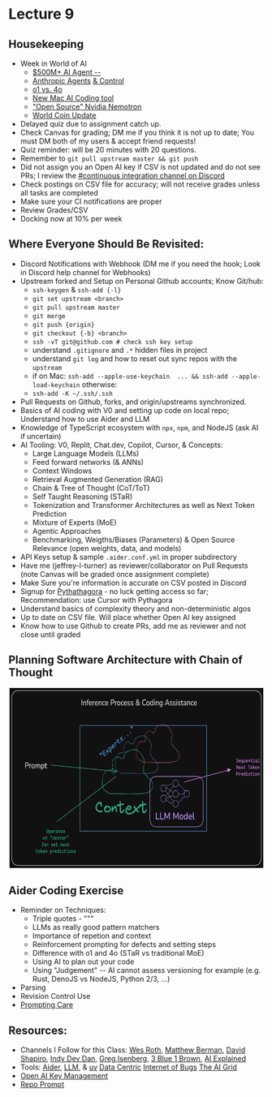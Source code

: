 # Lecture 9

## Housekeeping
- Week in World of AI
    * [$500M+ AI Agent -- ](https://youtu.be/EKspo1FLj-4?si=V84g5YbiOTM9BFfu)
    * [Anthropic Agents](https://youtu.be/xr0FCUNoy_0?si=NUFjV0FJQ87CnVYB) [& Control](https://youtu.be/idipaHSpQes?si=05Gax-A6t_TbaZFN)
    * [o1 vs. 4o](https://youtu.be/rVjANY9UC9s?si=3DXay1ovZXzcRum8)
    * [New Mac AI Coding tool](https://www.youtube.com/live/ikn7JSUflTI?si=cut1HjdZ7SWP50eU)
    * ["Open Source" Nvidia Nemotron](https://youtu.be/QXVSIR2z1q4?si=v7a-oB2eZMlbmhFW)
    * [World Coin Update](https://youtu.be/fJszPAk-WHk?si=vHyGPkfJvrKo2ZI0)
- Delayed quiz due to assignment catch up.
- Check Canvas for grading; DM me if you think it is not up to date; You must DM both of my users & accept friend requests!
- Quiz reminder: will be 20 minutes with 20 questions.
- Remember to `git pull upstream master && git push`
- Did not assign you an Open AI key if CSV is not updated and do not see PRs; I review the [#continuous integration channel on Discord](https://discord.com/channels/1204850325748457543/1204856923149697045)
- Check postings on CSV file for accuracy; will not receive grades unless all tasks are completed
- Make sure your CI notifications are proper
- Review Grades/CSV
- Docking now at 10% per week

## Where Everyone Should Be Revisited:
- Discord Notifications with Webhook (DM me if you need the hook; Look in Discord help channel for Webhooks)
- Upstream forked and Setup on Personal Github accounts; Know Git/hub:
    * `ssh-keygen` & `ssh-add {-l}`
    * `git set upstream <branch>`
    * `git pull upstream master`
    * `git merge`
    * `git push {origin}`
    * `git checkout {-b} <branch>`
    * `ssh -vT git@github.com # check ssh key setup`
    * understand `.gitignore` and `.*` hidden files in project
    * understand `git log` and how to reset out sync repos with the `upstream`
    * if on Mac: `ssh-add --apple-use-keychain  ... && ssh-add --apple-load-keychain` otherwise:
    * `ssh-add -K ~/.ssh/.ssh`
- Pull Requests on Github, forks, and origin/upstreams synchronized.
- Basics of AI coding with V0 and setting up code on local repo; Understand how to use Aider and LLM
- Knowledge of TypeScript ecosystem with `npx`, `npm`, and NodeJS (ask AI if uncertain)
- AI Tooling: V0, Replit, Chat.dev, Copilot, Cursor, & Concepts:
    * Large Language Models (LLMs)
    * Feed forward networks (& ANNs)
    * Context Windows
    * Retrieval Augmented Generation (RAG)
    * Chain & Tree of Thought (CoT/ToT)
    * Self Taught Reasoning (STaR)
    * Tokenization and Transformer Architectures as well as Next Token Prediction
    * Mixture of Experts (MoE)
    * Agentic Approaches
    * Benchmarking, Weigths/Biases (Parameters) & Open Source Relevance (open weights, data, and models)
- API Keys setup & sample `.aider.conf.yml` in proper subdirectory
- Have me (jeffrey-l-turner) as reviewer/collaborator on Pull Requests (note Canvas will be graded once assignment complete)
- Make Sure you're information is accurate on CSV posted in Discord
- Signup for [Pythathagora](https://www.pythagora.ai) - no luck getting access so far; Recommendation: use Cursor with Pythagora
- Understand basics of complexity theory and non-deterministic algos
- Up to date on CSV file. Will place whether Open AI key assigned
- Know how to use Github to create PRs, add me as reviewer and not close until graded

## Planning Software Architecture with Chain of Thought

<div align="center">
  <img src="./../docs/drawings/Centering_context.png" width="500" height="355" />
</div>

## Aider Coding Exercise
- Reminder on Techniques:
    * Triple quotes - """
    * LLMs as really good pattern matchers
    * Importance of repetion and context
    * Reinforcement prompting for defects and setting steps
    * Difference with o1 and 4o (STaR vs traditional MoE)
    * Using AI to plan out your code
    * Using "Judgement" -- AI cannot assess versioning for example (e.g. Rust, DenoJS vs NodeJS, Python 2/3, ...)
- Parsing
- Revision Control Use
- [Prompting Care](https://cursor.directory/)

## Resources:
- Channels I Follow for this Class: [Wes Roth](https://www.youtube.com/@WesRoth), [Matthew Berman](https://www.youtube.com/@matthew_berman), [David Shapiro](https://www.youtube.com/@DaveShap/videos), [Indy Dev Dan](https://www.youtube.com/@indydevdan), [Greg Isenberg](https://www.youtube.com/@GregIsenberg), [3 Blue 1 Brown](https://www.youtube.com/@3blue1brown), [AI Explained](https://www.youtube.com/@3blue1brown)
- Tools: [Aider](https://aider.chat/), [LLM](https://github.com/simonw/llm), & [uv](https://github.com/astral-sh/uv) [Data Centric](https://youtube.com/@data-centric?si=SjrEhrokPgsDoeYF) [Internet of Bugs](https://youtube.com/@internetofbugs?si=hahhYKaGX59agFjH) [The AI Grid](https://youtube.com/@theaigrid?si=ZhJcF-WMTwlFZwuP)
- [Open AI Key Management](https://platform.openai.com/)
- [Repo Prompt](https://repoprompt.com/)
